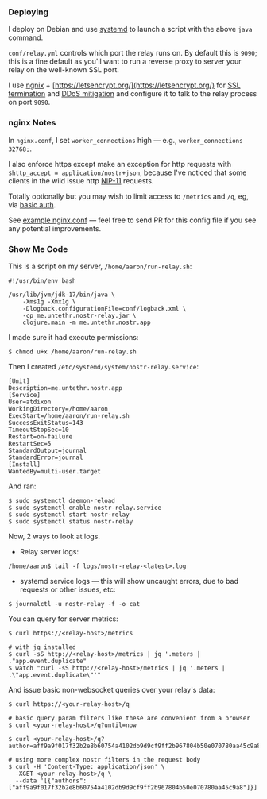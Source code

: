 ### Deploying

I deploy on Debian and use [systemd](https://en.wikipedia.org/wiki/Systemd) to
launch a script with the above `java` command.

`conf/relay.yml` controls which port the relay runs on. By
default this is `9090`; this is a fine default as you'll want
to run a reverse proxy to server your relay on the well-known SSL port.

I use [ngnix](https://docs.nginx.com/) + [https://letsencrypt.org/](https://letsencrypt.org/) for [SSL termination](https://docs.nginx.com/nginx/admin-guide/security-controls/terminating-ssl-http/) and
[DDoS mitigation](https://www.nginx.com/blog/mitigating-ddos-attacks-with-nginx-and-nginx-plus/)
and configure it to talk to the relay process on port `9090`.

### nginx Notes

In `nginx.conf`, I set `worker_connections` high &mdash; e.g., `worker_connections 32768;`.

I also enforce https except make an exception for http requests with
`$http_accept = application/nostr+json`, because I've noticed that some clients
in the wild issue http [NIP-11](https://github.com/nostr-protocol/nips/blob/master/11.md)
requests.

Totally optionally but you may wish to limit access to `/metrics` and `/q`, eg,
via
[basic auth](https://docs.nginx.com/nginx/admin-guide/security-controls/configuring-http-basic-authentication/).

See [example nginx.conf](nginx.conf.example) &mdash; feel free to send PR for this
config file if you see any potential improvements.

### Show Me Code

This is a script on my server, `/home/aaron/run-relay.sh`:

```shell
#!/usr/bin/env bash

/usr/lib/jvm/jdk-17/bin/java \
    -Xms1g -Xmx1g \
    -Dlogback.configurationFile=conf/logback.xml \
    -cp me.untethr.nostr-relay.jar \
    clojure.main -m me.untethr.nostr.app
```

I made sure it had execute permissions:

```shell
$ chmod u+x /home/aaron/run-relay.sh
```

Then I created `/etc/systemd/system/nostr-relay.service`:

```
[Unit]
Description=me.untethr.nostr.app
[Service]
User=atdixon
WorkingDirectory=/home/aaron
ExecStart=/home/aaron/run-relay.sh
SuccessExitStatus=143
TimeoutStopSec=10
Restart=on-failure
RestartSec=5
StandardOutput=journal
StandardError=journal
[Install]
WantedBy=multi-user.target
```

And ran:

```shell
$ sudo systemctl daemon-reload
$ sudo systemctl enable nostr-relay.service
$ sudo systemctl start nostr-relay
$ sudo systemctl status nostr-relay
```

Now, 2 ways to look at logs.

* Relay server logs:

```shell
/home/aaron$ tail -f logs/nostr-relay-<latest>.log
```

* systemd service logs &mdash; this will show uncaught errors, due to bad requests or other issues, etc:

```shell
$ journalctl -u nostr-relay -f -o cat
```

You can query for server metrics:

```shell
$ curl https://<relay-host>/metrics

# with jq installed
$ curl -sS http://<relay-host>/metrics | jq '.meters | ."app.event.duplicate"
$ watch "curl -sS http://<relay-host>/metrics | jq '.meters | .\"app.event.duplicate\"'"
```

And issue basic non-websocket queries over your relay's data:

```shell
$ curl https://<your-relay-host>/q

# basic query param filters like these are convenient from a browser
$ curl <your-relay-host>/q?until=now

$ curl <your-relay-host>/q?author=aff9a9f017f32b2e8b60754a4102db9d9cf9ff2b967804b50e070780aa45c9a8

# using more complex nostr filters in the request body
$ curl -H 'Content-Type: application/json' \
  -XGET <your-relay-host>/q \
  --data '[{"authors":["aff9a9f017f32b2e8b60754a4102db9d9cf9ff2b967804b50e070780aa45c9a8"]}]'
```
